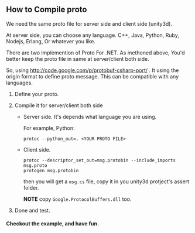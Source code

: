 ## How to Compile proto

We need the same proto file for server side and client side (unity3d).

At server side, you can choose any language. C++, Java, Python, Ruby, Nodejs, Erlang, Or whatever you like.

There are two implemention of Proto For .NET. As methoned above, You'd better keep the proto file in same at server/client both side.

So, using http://code.google.com/p/protobuf-csharp-port/ .
It using the origin format to define proto message. This can be compatible with any languages.

1.  Define your proto.
2.  Compile it for server/client both side
    *   Server side. It's depends what language you are using.
    
        For example, Python:

            protoc --python_out=. <YOUR PROTO FILE>

    *   Client side.
    
            protoc --descriptor_set_out=msg.protobin --include_imports msg.proto
            protogen msg.protobin

        then you will get a `msg.cs` file, copy it in you unity3d protject's assert folder.

        **NOTE** copy `Google.ProtocolBuffers.dll` too.

3.  Done and test.

#### Checkout the example, and have fun.
